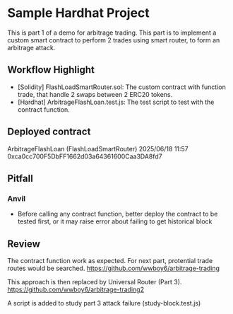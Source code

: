 # Sample Hardhat Project

This is part 1 of a demo for arbitrage trading. This part is to implement a custom smart contract to perform 2 trades using smart router, to form an arbitrage attack.

## Workflow Highlight

- [Solidity] FlashLoadSmartRouter.sol: The custom contract with function trade, that handle 2 swaps between 2 ERC20 tokens.
- [Hardhat] ArbitrageFlashLoan.test.js: The test script to test with the contract function.

## Deployed contract

ArbitrageFlashLoan (FlashLoadSmartRouter)
2025/06/18 11:57 0xca0cc700F5DbFF1662d03a64361600Caa3DA8fd7

## Pitfall

### Anvil

- Before calling any contract function, better deploy the contract to be tested first, or it may raise error about failing to get historical block

## Review

The contract function work as expected. For next part, protential trade routes would be searched.
https://github.com/wwboy6/arbitrage-trading

This approach is then replaced by Universal Router (Part 3).
https://github.com/wwboy6/arbitrage-trading2

A script is added to study part 3 attack failure (study-block.test.js)
